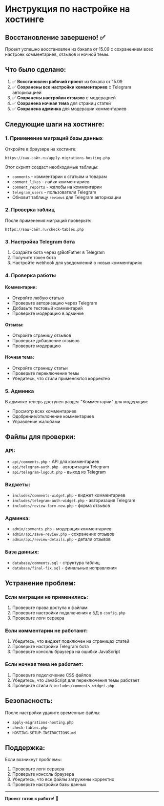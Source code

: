 # Инструкция по настройке на хостинге

## Восстановление завершено! ✅

Проект успешно восстановлен из бэкапа от 15.09 с сохранением всех настроек комментариев, отзывов и ночной темы.

## Что было сделано:

1. ✅ **Восстановлен рабочий проект** из бэкапа от 15.09
2. ✅ **Сохранены все настройки комментариев** с Telegram авторизацией
3. ✅ **Сохранены настройки отзывов** с модерацией
4. ✅ **Сохранена ночная тема** для страниц статей
5. ✅ **Сохранена админка** для модерации комментариев

## Следующие шаги на хостинге:

### 1. Применение миграций базы данных

Откройте в браузере на хостинге:

```
https://ваш-сайт.ru/apply-migrations-hosting.php
```

Этот скрипт создаст необходимые таблицы:

- `comments` - комментарии к статьям и товарам
- `comment_likes` - лайки комментариев
- `comment_reports` - жалобы на комментарии
- `telegram_users` - пользователи Telegram
- Обновит таблицу `reviews` для Telegram авторизации

### 2. Проверка таблиц

После применения миграций проверьте:

```
https://ваш-сайт.ru/check-tables.php
```

### 3. Настройка Telegram бота

1. Создайте бота через @BotFather в Telegram
2. Получите токен бота
3. Настройте webhook для уведомлений о новых комментариях

### 4. Проверка работы

#### Комментарии:

- Откройте любую статью
- Проверьте авторизацию через Telegram
- Добавьте тестовый комментарий
- Проверьте модерацию в админке

#### Отзывы:

- Откройте страницу отзывов
- Проверьте добавление отзывов
- Проверьте модерацию

#### Ночная тема:

- Откройте страницу статьи
- Проверьте переключение темы
- Убедитесь, что стили применяются корректно

### 5. Админка

В админке теперь доступен раздел "Комментарии" для модерации:

- Просмотр всех комментариев
- Одобрение/отклонение комментариев
- Управление жалобами

## Файлы для проверки:

### API:

- `api/comments.php` - API для комментариев
- `api/telegram-auth.php` - авторизация Telegram
- `api/telegram-logout.php` - выход из Telegram

### Виджеты:

- `includes/comments-widget.php` - виджет комментариев
- `includes/telegram-auth-widget.php` - авторизация Telegram
- `includes/review-form-new.php` - форма отзывов

### Админка:

- `admin/comments.php` - модерация комментариев
- `admin/api/save-review.php` - сохранение отзывов
- `admin/api/review-details.php` - детали отзывов

### База данных:

- `database/comments.sql` - структура таблиц
- `database/final-fix.sql` - финальные исправления

## Устранение проблем:

### Если миграции не применились:

1. Проверьте права доступа к файлам
2. Проверьте настройки подключения к БД в `config.php`
3. Проверьте логи сервера

### Если комментарии не работают:

1. Убедитесь, что виджет подключен на страницах статей
2. Проверьте настройки Telegram бота
3. Проверьте консоль браузера на ошибки JavaScript

### Если ночная тема не работает:

1. Проверьте подключение CSS файлов
2. Убедитесь, что JavaScript для переключения темы работает
3. Проверьте стили в `includes/comments-widget.php`

## Безопасность:

После настройки удалите временные файлы:

- `apply-migrations-hosting.php`
- `check-tables.php`
- `HOSTING-SETUP-INSTRUCTIONS.md`

## Поддержка:

Если возникнут проблемы:

1. Проверьте логи сервера
2. Проверьте консоль браузера
3. Убедитесь, что все файлы загружены корректно
4. Проверьте настройки базы данных

---

**Проект готов к работе!** 🎉
